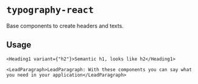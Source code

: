 # `typography-react`

Base components to create headers and texts.

## Usage

```tsx
<Heading1 variant={"h2"}>Semantic h1, looks like h2</Heading1>
```

```tsx
<LeadParagraph>LeadParagraph: With these components you can say what you need in your application</LeadParagraph>
```

